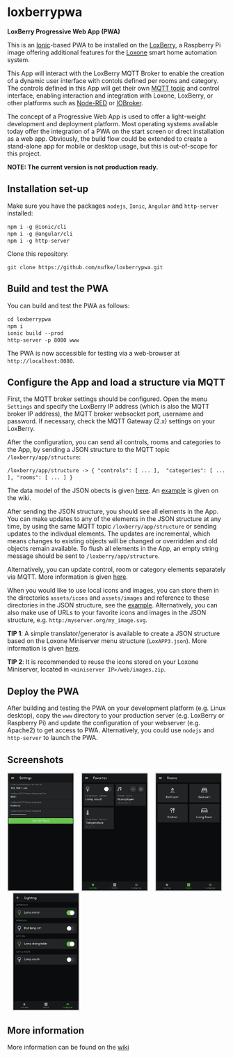 # loxberrypwa

**LoxBerry Progressive Web App (PWA)**

This is an [Ionic](https://ionicframework.com/)-based PWA to be installed on the [LoxBerry](https://loxwiki.atlassian.net/wiki/spaces/LOXBERRY/overview), a Raspberry Pi image offering additional features for the [Loxone](https://www.loxone.com/) smart home automation system.

This App will interact with the LoxBerry MQTT Broker to enable the creation of a dynamic user interface with contols defined per rooms and category. The controls defined in this App will get their own [MQTT topic](https://github.com/nufke/loxberrypwa/wiki/MQTT-API) and control interface, enabling interaction and integration with Loxone, LoxBerry, or other platforms such as [Node-RED](https://nodered.org/) or [IOBroker](https://www.iobroker.net/).

The concept of a Progressive Web App is used to offer a light-weight development and deployment platform. Most operating systems available today offer the integration of a PWA on the start screen or direct installation as a web app. Obviously, the build flow could be extended to create a stand-alone app for mobile or desktop usage, but this is out-of-scope for this project.

**NOTE: The current version is not production ready.**

## Installation set-up

Make sure you have the packages `nodejs`, `Ionic`, `Angular` and `http-server` installed:
```
npm i -g @ionic/cli
npm i -g @angular/cli
npm i -g http-server
```

Clone this repository:
```
git clone https://github.com/nufke/loxberrypwa.git
```

## Build and test the PWA

You can build and test the PWA as follows:
```
cd loxberrypwa
npm i
ionic build --prod
http-server -p 8080 www
```

The PWA is now accessible for testing via a web-browser at `http://localhost:8080`.

## Configure the App and load a structure via MQTT

First, the MQTT broker settings should be configured. Open the menu `Settings` and specify the LoxBerry IP address (which is also the MQTT broker IP address), the MQTT broker websocket port, username and password. If necessary, check the MQTT Gateway (2.x) settings on your LoxBerry.

After the configuration, you can send all controls, rooms and categories to the App, by sending a JSON structure to the MQTT topic `/loxberry/app/structure`:
```
/loxberry/app/structure -> { "controls": [ ... ],  "categories": [ ... ], "rooms": [ ... ] }
```
The data model of the JSON obects is given [here](https://github.com/nufke/loxberrypwa/wiki/JSON-data-model). An [example](https://github.com/nufke/loxberrypwa/wiki/Example) is given on the wiki.

After sending the JSON structure, you should see all elements in the App. You can make updates to any of the elements in the JSON structure at any time, by using the same MQTT topic `/loxberry/app/structure` or sending updates to the indivdual elements. The updates are incremental, which means changes to existing objects will be changed or overridden and old objects remain available. To flush all elements in the App, an empty string message should be sent to `/loxberry/app/structure`.

Alternatively, you can update control, room or category elements separately via MQTT. More information is given [here](https://github.com/nufke/loxberrypwa/wiki/MQTT-API).

When you would like to use local icons and images, you can store them in the directories `assets/icons` and `assets/images` and reference to these directories in the JSON structure, see the [example](https://github.com/nufke/loxberrypwa/wiki/Example).
Alternatively, you can also make use of URLs to your favorite icons and images in the JSON structure, e.g. `http:/myserver.org/my_image.svg`.

**TIP 1**: A simple translator/generator is available to create a JSON structure based on the Loxone Miniserver menu structure (`LoxAPP3.json`). More information is given [here](https://github.com/nufke/loxberrypwa/wiki/JSON-data-model#json-data-model-generator--translator).

**TIP 2**: It is recommended to reuse the icons stored on your Loxone Miniserver, located in `<miniserver IP>/web/images.zip`.

## Deploy the PWA

After building and testing the PWA on your development platform (e.g. Linux desktop), copy the `www` directory to your production server (e.g. LoxBerry or Raspberry Pi) and update the configuration of your webserver (e.g. Apache2) to get access to PWA. Alternatively, you could use `nodejs` and `http-server` to launch the PWA.

## Screenshots

<div>
<img src="docs/screenshot_settings.png" style="width:150px; border: 2px solid #ccc;">
&nbsp;&nbsp;
<img src="docs/screenshot_favorites.png"  style="width:150px; border: 2px solid #ccc;">
&nbsp;&nbsp;
<img src="docs/screenshot_rooms.png" style="width:150px;border: 2px solid #ccc;">
&nbsp;&nbsp;
<img src="docs/screenshot_lighting.png" style="width:150px;border: 2px solid #ccc;">
</div>

## More information

More information can be found on the [wiki](https://github.com/nufke/loxberrypwa/wiki)
